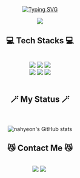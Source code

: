 <div align="center">
   
  <a href="https://git.io/typing-svg"><img src="https://readme-typing-svg.demolab.com?font=Fira+Code&weight=500&size=30&duration=9000&pause=1500&color=D09CFA&width=435&lines=Hello%F0%9F%91%8B+I'm+Nahyeon+%3A)" alt="Typing SVG" /></a>
   
  <a href="https://hits.seeyoufarm.com"><img src="https://hits.seeyoufarm.com/api/count/incr/badge.svg?url=https%3A%2F%2Fgithub.com%2Fchonahyeon&count_bg=%23D09CFA&title_bg=%23A555EC&icon=retroarch.svg&icon_color=%23E7E7E7&title=hits&edge_flat=false"/></a>
  
  <h2 align="center"><b>💻 Tech Stacks 💻</b></h2>
  <u></u>
  <br>
  <img src="https://img.shields.io/badge/JAVA-007396?style=for-the-badge&logo=java&logoColor=white">
  <img src="https://img.shields.io/badge/Spring-6DB33F?style=for-the-badge&logo=Spring&logoColor=white">
  <img src="https://img.shields.io/badge/Python-3670A0?style=for-the-badge&logo=python&logoColor=white">
  <br>
  <img src="https://img.shields.io/badge/JavaScript-F7DF1E?style=for-the-badge&logo=javaScript&logoColor=white">
  <img src="https://img.shields.io/badge/mysql-4479A1?style=for-the-badge&logo=mysql&logoColor=white">
  <img src="https://img.shields.io/badge/github-181717?style=for-the-badge&logo=github&logoColor=white">
  <br></br>
</div>                                                                                                                                                   

<h2 align="center"><b>🪄 My Status 🪄</b></h2>
<br>
<div align="center">

  ![nahyeon's GitHub stats](https://github-readme-stats-ten-gilt.vercel.app/api?username=chonahyeon&show_icons=true&theme=material-palenight)
  
  <h2 align="center"><b>😼 Contact Me 😼</b></h2>
  <br>
  <a href="https://chonahyeon.github.io"><img src="https://img.shields.io/badge/Tech Blog-A555EC?style=flat-square&logo=Github&logoColor=white&link=https://chonahyeon.github.io"/></a>
  <a href="jonahon@naver.com"><img src="https://img.shields.io/badge/Mail-D09CFA?style=flat-square&logo=Gmail&logoColor=white&link=jonahon@naver.com"/></a>&nbsp
  
</div>

<!--
**chonahyeon/chonahyeon** is a ✨ _special_ ✨ repository because its `README.md` (this file) appears on your GitHub profile.

Here are some ideas to get you started:

- 🔭 I’m currently working on ...
- 🌱 I’m currently learning ...
- 👯 I’m looking to collaborate on ...
- 🤔 I’m looking for help with ...
- 💬 Ask me about ...
- 📫 How to reach me: ...
- 😄 Pronouns: ...
- ⚡ Fun fact: ...
-->
